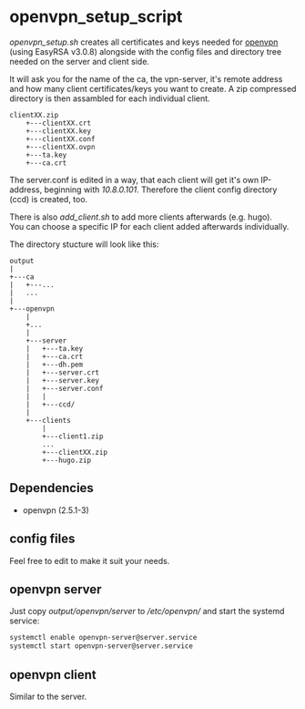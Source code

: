 # openvpn_setup_script #

*openvpn_setup.sh* creates all certificates and keys needed for [openvpn](https://openvpn.net/) (using EasyRSA v3.0.8) alongside with the config files and directory tree needed on the server and client side.

It will ask you for the name of the ca, the vpn-server, it's remote address and how many client certificates/keys you want to create.
A zip compressed directory is then assambled for each individual client.

```
clientXX.zip
    +---clientXX.crt
    +---clientXX.key
    +---clientXX.conf
    +---clientXX.ovpn
    +---ta.key
    +---ca.crt
```

The server.conf is edited in a way, that each client will get it's own IP-address, beginning with *10.8.0.101*.
Therefore the client config directory (ccd) is created, too.

There is also *add_client.sh* to add more clients afterwards (e.g. hugo).<br>
You can choose a specific IP for each client added afterwards individually.

The directory stucture will look like this:

```
output
|
+---ca
|   +---...
|   ...
|
+---openvpn
    |
    +...
    |
    +---server
    |   +---ta.key
    |   +---ca.crt
    |   +---dh.pem
    |   +---server.crt
    |   +---server.key
    |   +---server.conf
    |   |
    |   +---ccd/
    |
    +---clients
        |
        +---client1.zip
        ...
        +---clientXX.zip
        +---hugo.zip
```

## Dependencies ##

- openvpn (2.5.1-3)

## config files ##

Feel free to edit to make it suit your needs.

## openvpn server ##

Just copy *output/openvpn/server* to */etc/openvpn/* and start the systemd service:

```Bash
systemctl enable openvpn-server@server.service
systemctl start openvpn-server@server.service
```

## openvpn client ##

Similar to the server.
